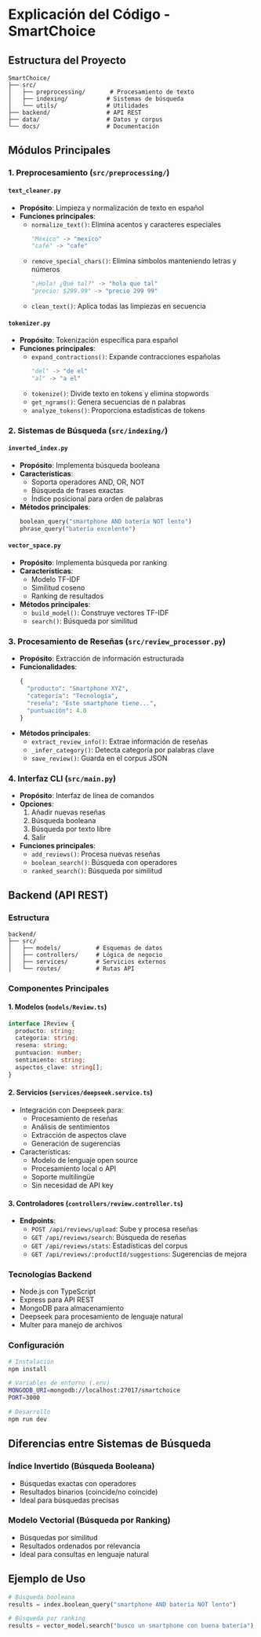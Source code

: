 # Explicación del Código - SmartChoice

## Estructura del Proyecto

```
SmartChoice/
├── src/
│   ├── preprocessing/       # Procesamiento de texto
│   ├── indexing/           # Sistemas de búsqueda
│   └── utils/              # Utilidades
├── backend/                # API REST
├── data/                   # Datos y corpus
└── docs/                   # Documentación
```

## Módulos Principales

### 1. Preprocesamiento (`src/preprocessing/`)

#### `text_cleaner.py`
- **Propósito**: Limpieza y normalización de texto en español
- **Funciones principales**:
  - `normalize_text()`: Elimina acentos y caracteres especiales
    ```python
    "México" -> "mexico"
    "café" -> "cafe"
    ```
  - `remove_special_chars()`: Elimina símbolos manteniendo letras y números
    ```python
    "¡Hola! ¿Qué tal?" -> "hola que tal"
    "precio: $299.99" -> "precio 299 99"
    ```
  - `clean_text()`: Aplica todas las limpiezas en secuencia

#### `tokenizer.py`
- **Propósito**: Tokenización específica para español
- **Funciones principales**:
  - `expand_contractions()`: Expande contracciones españolas
    ```python
    "del" -> "de el"
    "al" -> "a el"
    ```
  - `tokenize()`: Divide texto en tokens y elimina stopwords
  - `get_ngrams()`: Genera secuencias de n palabras
  - `analyze_tokens()`: Proporciona estadísticas de tokens

### 2. Sistemas de Búsqueda (`src/indexing/`)

#### `inverted_index.py`
- **Propósito**: Implementa búsqueda booleana
- **Características**:
  - Soporta operadores AND, OR, NOT
  - Búsqueda de frases exactas
  - Índice posicional para orden de palabras
- **Métodos principales**:
  ```python
  boolean_query("smartphone AND batería NOT lento")
  phrase_query("batería excelente")
  ```

#### `vector_space.py`
- **Propósito**: Implementa búsqueda por ranking
- **Características**:
  - Modelo TF-IDF
  - Similitud coseno
  - Ranking de resultados
- **Métodos principales**:
  - `build_model()`: Construye vectores TF-IDF
  - `search()`: Búsqueda por similitud

### 3. Procesamiento de Reseñas (`src/review_processor.py`)
- **Propósito**: Extracción de información estructurada
- **Funcionalidades**:
  ```python
  {
    "producto": "Smartphone XYZ",
    "categoría": "Tecnología",
    "reseña": "Este smartphone tiene...",
    "puntuación": 4.0
  }
  ```
- **Métodos principales**:
  - `extract_review_info()`: Extrae información de reseñas
  - `_infer_category()`: Detecta categoría por palabras clave
  - `save_review()`: Guarda en el corpus JSON

### 4. Interfaz CLI (`src/main.py`)
- **Propósito**: Interfaz de línea de comandos
- **Opciones**:
  1. Añadir nuevas reseñas
  2. Búsqueda booleana
  3. Búsqueda por texto libre
  4. Salir
- **Funciones principales**:
  - `add_reviews()`: Procesa nuevas reseñas
  - `boolean_search()`: Búsqueda con operadores
  - `ranked_search()`: Búsqueda por similitud

## Backend (API REST)

### Estructura
```
backend/
├── src/
│   ├── models/          # Esquemas de datos
│   ├── controllers/     # Lógica de negocio
│   ├── services/        # Servicios externos
│   └── routes/          # Rutas API
```

### Componentes Principales

#### 1. Modelos (`models/Review.ts`)
```typescript
interface IReview {
  producto: string;
  categoria: string;
  resena: string;
  puntuacion: number;
  sentimiento: string;
  aspectos_clave: string[];
}
```

#### 2. Servicios (`services/deepseek.service.ts`)
- Integración con Deepseek para:
  - Procesamiento de reseñas
  - Análisis de sentimientos
  - Extracción de aspectos clave
  - Generación de sugerencias
- Características:
  - Modelo de lenguaje open source
  - Procesamiento local o API
  - Soporte multilingüe
  - Sin necesidad de API key

#### 3. Controladores (`controllers/review.controller.ts`)
- **Endpoints**:
  - `POST /api/reviews/upload`: Sube y procesa reseñas
  - `GET /api/reviews/search`: Búsqueda de reseñas
  - `GET /api/reviews/stats`: Estadísticas del corpus
  - `GET /api/reviews/:productId/suggestions`: Sugerencias de mejora

### Tecnologías Backend
- Node.js con TypeScript
- Express para API REST
- MongoDB para almacenamiento
- Deepseek para procesamiento de lenguaje natural
- Multer para manejo de archivos

### Configuración
```bash
# Instalación
npm install

# Variables de entorno (.env)
MONGODB_URI=mongodb://localhost:27017/smartchoice
PORT=3000

# Desarrollo
npm run dev
```

## Diferencias entre Sistemas de Búsqueda

### Índice Invertido (Búsqueda Booleana)
- Búsquedas exactas con operadores
- Resultados binarios (coincide/no coincide)
- Ideal para búsquedas precisas

### Modelo Vectorial (Búsqueda por Ranking)
- Búsquedas por similitud
- Resultados ordenados por relevancia
- Ideal para consultas en lenguaje natural

## Ejemplo de Uso

```python
# Búsqueda booleana
results = index.boolean_query("smartphone AND batería NOT lento")

# Búsqueda por ranking
results = vector_model.search("busco un smartphone con buena batería")
``` 